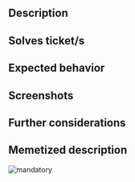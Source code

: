 ## Description
<!--- Explain why this PR has to be merged, what originated this feature, ... -->

## Solves ticket/s
<!--- Optionally, add the tickets (jira, mantis, trello, ...) that are related to this PR -->

## Expected behavior
<!--- Add information of what's expected to happen when this is merged -->

## Screenshots
<!--- Optionally, add some screenshots of validations, before/after, expectations, ... -->

## Further considerations
<!--- If applies, add information of breaking changes, agreed deploy timings, ...  -->

## Memetized description
<!--- Mandatory gif, try https://giphy.com/  -->
![mandatory]()
